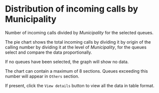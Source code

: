 # Distribution of incoming calls by Municipality

Number of incoming calls divided by *Municipality* for the selected queues.

The pie chart shows the total incoming calls by dividing it by
origin of the calling number by dividing it at the level of *Municipality*, 
for the queues select and compare the data proportionally.

If no queues have been selected, the graph will show no data.

The chart can contain a maximum of 8 sections. Queues exceeding this number
will appear in ``Others`` section.

If present, click the ``View details`` button to view all the data
in table format.
